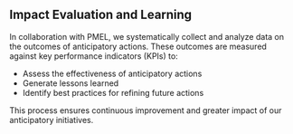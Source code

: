 ## Impact Evaluation and Learning

In collaboration with PMEL, we systematically collect and analyze data on the outcomes of anticipatory actions. These outcomes are measured against key performance indicators (KPIs) to:

- Assess the effectiveness of anticipatory actions
- Generate lessons learned
- Identify best practices for refining future actions

This process ensures continuous improvement and greater impact of our anticipatory initiatives.